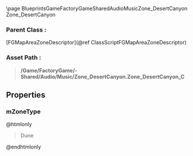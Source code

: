 \page BlueprintsGameFactoryGameSharedAudioMusicZone_DesertCanyon Zone_DesertCanyon
### Parent Class :
[FGMapAreaZoneDescriptor](@ref ClassScriptFGMapAreaZoneDescriptor)
### Asset Path :
<b><blockquote>/Game/FactoryGame/-Shared/Audio/Music/Zone_DesertCanyon.Zone_DesertCanyon_C</blockquote></b>
## Properties

### mZoneType
@htmlonly
<blockquote>Dune</blockquote>
@endhtmlonly

